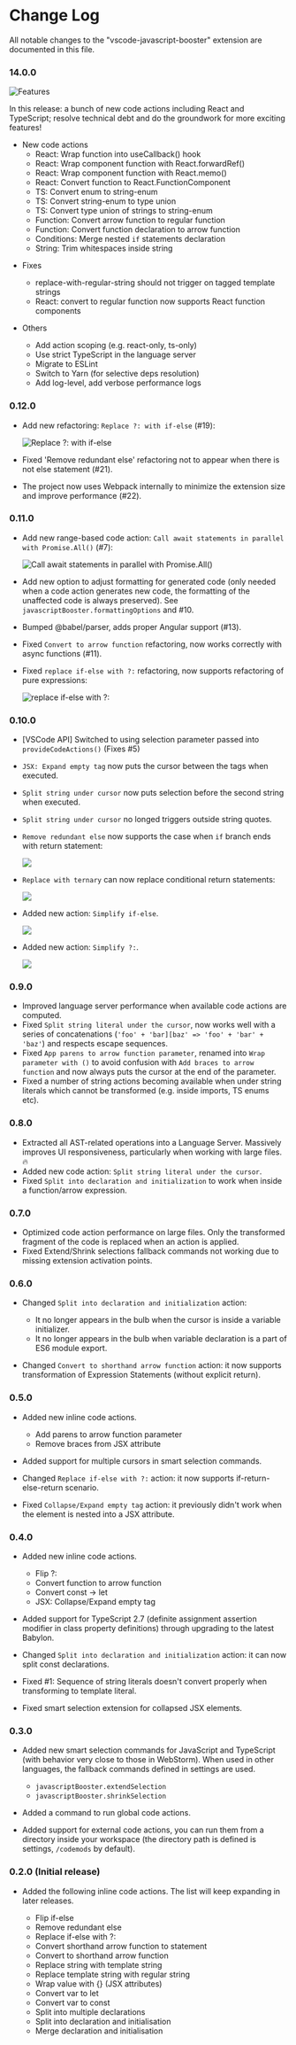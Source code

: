 # Change Log

All notable changes to the "vscode-javascript-booster" extension are documented in this file.

<!-- Check [Keep a Changelog](http://keepachangelog.com/) for recommendations on how to structure this file. -->

<!-- CHANGELOG STARTS HERE -->

### 14.0.0

![Features](resources/recording-v14.0.0.gif)

In this release: a bunch of new code actions including React and TypeScript; resolve technical debt and do the groundwork for more exciting features!

-   New code actions
    -   React: Wrap function into useCallback() hook
    -   React: Wrap component function with React.forwardRef()
    -   React: Wrap component function with React.memo()
    -   React: Convert function to React.FunctionComponent<Props>
    -   TS: Convert enum to string-enum
    -   TS: Convert string-enum to type union
    -   TS: Convert type union of strings to string-enum
    -   Function: Convert arrow function to regular function
    -   Function: Convert function declaration to arrow function
    -   Conditions: Merge nested `if` statements declaration
    -   String: Trim whitespaces inside string

*   Fixes

    -   replace-with-regular-string should not trigger on tagged template strings
    -   React: convert to regular function now supports React function components

*   Others
    -   Add action scoping (e.g. react-only, ts-only)
    -   Use strict TypeScript in the language server
    -   Migrate to ESLint
    -   Switch to Yarn (for selective deps resolution)
    -   Add log-level, add verbose performance logs

### 0.12.0

-   Add new refactoring: `Replace ?: with if-else` (#19):

    ![Replace ?: with if-else](resources/replace-ternary-with-if-else.gif)

-   Fixed 'Remove redundant else' refactoring not to appear when there is not else statement (#21).
-   The project now uses Webpack internally to minimize the extension size and improve performance (#22).

### 0.11.0

-   Add new range-based code action: `Call await statements in parallel with Promise.All()` (#7):

    ![Call await statements in parallel with Promise.All()](resources/convert-await-sequence-into-parallel.gif)

-   Add new option to adjust formatting for generated code (only needed when a code action generates new code, the formatting of the unaffected code is always preserved). See `javascriptBooster.formattingOptions` and #10.
-   Bumped @babel/parser, adds proper Angular support (#13).
-   Fixed `Convert to arrow function` refactoring, now works correctly with async functions (#11).
-   Fixed `replace if-else with ?:` refactoring, now supports refactoring of pure expressions:

    ![replace if-else with ?:](resources/replace-if-else-with-ternary_expression-statement.gif)

### 0.10.0

-   [VSCode API] Switched to using selection parameter passed into `provideCodeActions()` (Fixes #5)
-   `JSX: Expand empty tag` now puts the cursor between the tags when executed.
-   `Split string under cursor` now puts selection before the second string when executed.
-   `Split string under cursor` no longed triggers outside string quotes.
-   `Remove redundant else` now supports the case when `if` branch ends with return statement:

    ![](resources/remove-redundant-else_return-in-if.gif)

-   `Replace with ternary` can now replace conditional return statements:

    ![](resources/replace-if-else-with-ternary_return.gif)

-   Added new action: `Simplify if-else`.

    ![](resources/simplify-if-else.gif)

-   Added new action: `Simplify ?:`.

    ![](resources/simplify-ternary.gif)

### 0.9.0

-   Improved language server performance when available code actions are computed.
-   Fixed `Split string literal under the cursor`, now works well with a series of concatenations (`'foo' + 'bar][baz' => 'foo' + 'bar' + 'baz'`) and respects escape sequences.
-   Fixed `App parens to arrow function parameter`, renamed into `Wrap parameter with ()` to avoid confusion with `Add braces to arrow function` and now always puts the cursor at the end of the parameter.
-   Fixed a number of string actions becoming available when under string literals which cannot be transformed (e.g. inside imports, TS enums etc).

### 0.8.0

-   Extracted all AST-related operations into a Language Server. Massively improves UI responsiveness, particularly when working with large files. 🔥
-   Added new code action: `Split string literal under the cursor`.
-   Fixed `Split into declaration and initialization` to work when inside a function/arrow expression.

### 0.7.0

-   Optimized code action performance on large files. Only the transformed fragment of the code is replaced when an action is applied.
-   Fixed Extend/Shrink selections fallback commands not working due to missing extension activation points.

### 0.6.0

-   Changed `Split into declaration and initialization` action:

    -   It no longer appears in the bulb when the cursor is inside a variable initializer.
    -   It no longer appears in the bulb when variable declaration is a part of ES6 module export.

-   Changed `Convert to shorthand arrow function` action: it now supports transformation of Expression Statements (without explicit return).

### 0.5.0

-   Added new inline code actions.

    -   Add parens to arrow function parameter
    -   Remove braces from JSX attribute

-   Added support for multiple cursors in smart selection commands.
-   Changed `Replace if-else with ?:` action: it now supports if-return-else-return scenario.
-   Fixed `Collapse/Expand empty tag` action: it previously didn't work when the element is nested into a JSX attribute.

### 0.4.0

-   Added new inline code actions.

    -   Flip ?:
    -   Convert function to arrow function
    -   Convert const -> let
    -   JSX: Collapse/Expand empty tag

-   Added support for TypeScript 2.7 (definite assignment assertion modifier in class property definitions) through upgrading to the latest Babylon.

-   Changed `Split into declaration and initialization` action: it can now split const declarations.

-   Fixed #1: Sequence of string literals doesn't convert properly when transforming to template literal.

-   Fixed smart selection extension for collapsed JSX elements.

### 0.3.0

-   Added new smart selection commands for JavaScript and TypeScript (with behavior very close to those in WebStorm). When used in other languages, the fallback commands defined in settings are used.

    -   `javascriptBooster.extendSelection`
    -   `javascriptBooster.shrinkSelection`

-   Added a command to run global code actions.
-   Added support for external code actions, you can run them from a directory inside your workspace (the directory path is defined is settings, `/codemods` by default).

### 0.2.0 (Initial release)

-   Added the following inline code actions. The list will keep expanding in later releases.

    -   Flip if-else
    -   Remove redundant else
    -   Replace if-else with ?:
    -   Convert shorthand arrow function to statement
    -   Convert to shorthand arrow function
    -   Replace string with template string
    -   Replace template string with regular string
    -   Wrap value with {} (JSX attributes)
    -   Convert var to let
    -   Convert var to const
    -   Split into multiple declarations
    -   Split into declaration and initialisation
    -   Merge declaration and initialisation
